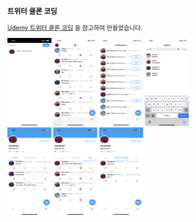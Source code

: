 ### 트위터 클론 코딩

[Udemy 트위터 클론 코딩](https://www.udemy.com/course/twitter-ios-clone-swift/?couponCode=OF83024D) 을 참고하여 만들었습니다.

<img src="https://github.com/Seo-garden/Twitter-Clone/blob/main/image/게시글작성.PNG" alt="게시글 작성" width="100" height="200">  <img src="https://github.com/Seo-garden/Twitter-Clone/blob/main/image/메인탭.PNG" alt="메인탭" width="100" height="200">  <img src="https://github.com/Seo-garden/Twitter-Clone/blob/main/image/알림.PNG" alt="알림" width="100" height="200">  <img src="https://github.com/Seo-garden/Twitter-Clone/blob/main/image/유저검색.PNG" alt="메인탭" width="100" height="200">  <img src="https://github.com/Seo-garden/Twitter-Clone/blob/main/image/프로필1.PNG" alt="메인탭" width="100" height="200">  <img src="https://github.com/Seo-garden/Twitter-Clone/blob/main/image/프로필LIKE.PNG" alt="메인탭" width="100" height="200">  <img src="https://github.com/Seo-garden/Twitter-Clone/blob/main/image/프로필reply.PNG" alt="메인탭" width="100" height="200">  

